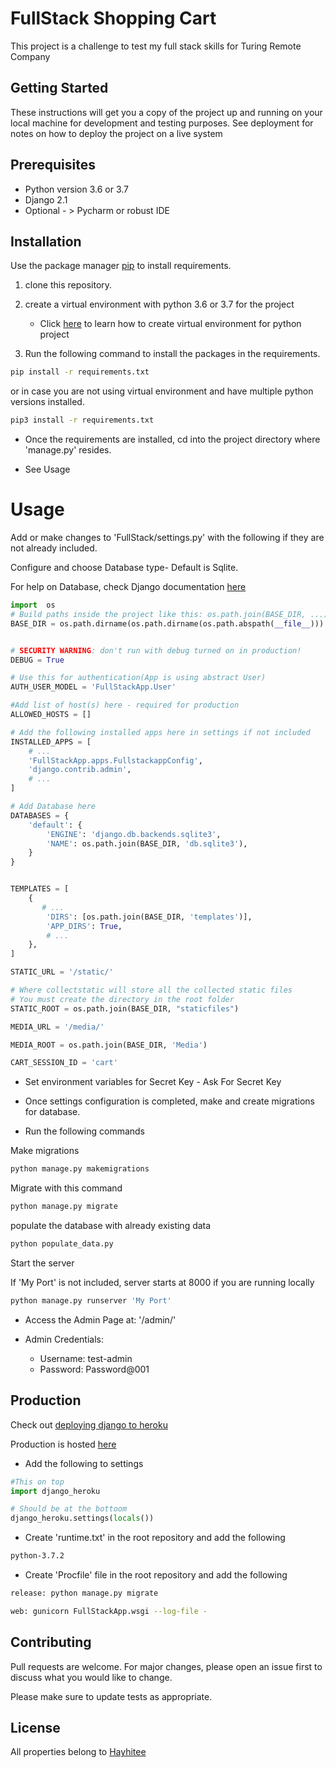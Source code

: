 # FullStack Shopping Cart

This project is a challenge to test my full stack skills for Turing Remote Company 

## Getting Started

These instructions will get you a copy of the project up and running on your 
local machine for development and testing purposes. See deployment for notes
on how to deploy the project on a live system

## Prerequisites
* Python version 3.6 or 3.7 
* Django 2.1 
* Optional - > Pycharm or robust IDE

## Installation
Use the package manager [pip](https://pip.pypa.io/en/stable/) to install requirements.

1. clone this repository.

2. create a virtual environment with python 3.6 or 3.7 for the project
    * Click [here](https://docs.python.org/3/library/venv.html) to learn how to 
    create virtual environment for python project

3. Run the following command to install the packages in the requirements.

```bash
pip install -r requirements.txt
``` 
 or in case you are not using virtual environment and have multiple python versions installed.
```bash
pip3 install -r requirements.txt
```

* Once the requirements are installed, cd into the project directory where 'manage.py' resides.

* See Usage
 

# Usage

Add or make changes to 'FullStack/settings.py' with the following if they are not already included.

Configure and choose Database type- Default is Sqlite.

For help on Database, check Django documentation [here](https://docs.djangoproject.com/en/2.1/topics/install/#database-installation)

```python
import  os
# Build paths inside the project like this: os.path.join(BASE_DIR, ...)
BASE_DIR = os.path.dirname(os.path.dirname(os.path.abspath(__file__)))


# SECURITY WARNING: don't run with debug turned on in production!
DEBUG = True

# Use this for authentication(App is using abstract User)
AUTH_USER_MODEL = 'FullStackApp.User'

#Add list of host(s) here - required for production
ALLOWED_HOSTS = []

# Add the following installed apps here in settings if not included
INSTALLED_APPS = [
    # ...
    'FullStackApp.apps.FullstackappConfig',
    'django.contrib.admin',
    # ...
]

# Add Database here
DATABASES = {
    'default': {
        'ENGINE': 'django.db.backends.sqlite3',
        'NAME': os.path.join(BASE_DIR, 'db.sqlite3'),
    }
}


TEMPLATES = [
    {
       # ...
        'DIRS': [os.path.join(BASE_DIR, 'templates')],
        'APP_DIRS': True,
        # ...
    },
]

STATIC_URL = '/static/'

# Where collectstatic will store all the collected static files
# You must create the directory in the root folder
STATIC_ROOT = os.path.join(BASE_DIR, "staticfiles")

MEDIA_URL = '/media/'

MEDIA_ROOT = os.path.join(BASE_DIR, 'Media')

CART_SESSION_ID = 'cart'


```
* Set environment variables for Secret Key - Ask For Secret Key

* Once settings configuration is completed, make and create migrations for database.

* Run the following commands

Make migrations
```bash
python manage.py makemigrations

```

Migrate with this command
```bash
python manage.py migrate

```

populate the database with already existing data
```bash
python populate_data.py

```

Start the server

If 'My Port' is not included, server starts at 8000 if you are running locally

```bash
python manage.py runserver 'My Port'

```

*   Access the Admin Page at: '/admin/'

*   Admin Credentials:
    *   Username: test-admin
    *   Password: Password@001


## Production
Check out [deploying django to heroku](https://devcenter.heroku.com/articles/django-app-configuration) 

Production is hosted [here](http://turing-shopping-cart.herokuapp.com/)

* Add the following to settings

```python
#This on top
import django_heroku

# Should be at the bottoom
django_heroku.settings(locals())
```

* Create 'runtime.txt' in the root repository and add the following
```bash
python-3.7.2
```

* Create 'Procfile' file in the root repository and add the following
```bash
release: python manage.py migrate

web: gunicorn FullStackApp.wsgi --log-file -

```

## Contributing
Pull requests are welcome. 
For major changes, please open an issue first to discuss what you would like to change.

Please make sure to update tests as appropriate.

## License
All properties belong to [Hayhitee](https://hayhitee.herokuapp.com)

